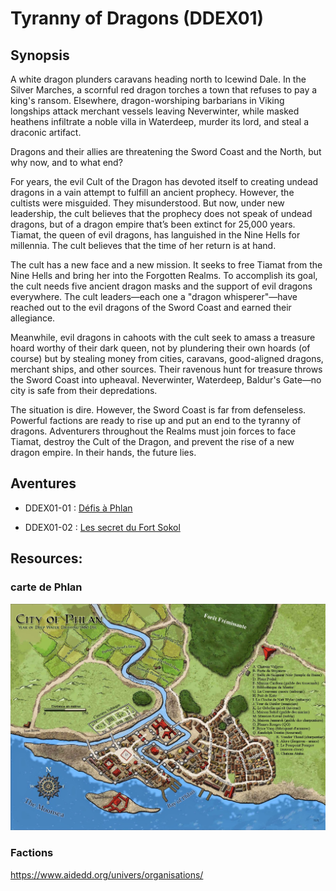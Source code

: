 # Tyranny of Dragons (DDEX01)

## Synopsis

A white dragon plunders caravans heading north to Icewind Dale. In the Silver Marches, a scornful red dragon torches a town that refuses to pay a king's ransom. Elsewhere, dragon-worshiping barbarians in Viking longships attack merchant vessels leaving Neverwinter, while masked heathens infiltrate a noble villa in Waterdeep, murder its lord, and steal a draconic artifact.

Dragons and their allies are threatening the Sword Coast and the North, but why now, and to what end?

For years, the evil Cult of the Dragon has devoted itself to creating undead dragons in a vain attempt to fulfill an ancient prophecy. However, the cultists were misguided. They misunderstood. But now, under new leadership, the cult believes that the prophecy does not speak of undead dragons, but of a dragon empire that’s been extinct for 25,000 years. Tiamat, the queen of evil dragons, has languished in the Nine Hells for millennia. The cult believes that the time of her return is at hand.

The cult has a new face and a new mission. It seeks to free Tiamat from the Nine Hells and bring her into the Forgotten Realms. To accomplish its goal, the cult needs five ancient dragon masks and the support of evil dragons everywhere. The cult leaders—each one a "dragon whisperer"—have reached out to the evil dragons of the Sword Coast and earned their allegiance.

Meanwhile, evil dragons in cahoots with the cult seek to amass a treasure hoard worthy of their dark queen, not by plundering their own hoards (of course) but by stealing money from cities, caravans, good-aligned dragons, merchant ships, and other sources. Their ravenous hunt for treasure throws the Sword Coast into upheaval. Neverwinter, Waterdeep, Baldur's Gate—no city is safe from their depredations.

The situation is dire. However, the Sword Coast is far from defenseless. Powerful factions are ready to rise up and put an end to the tyranny of dragons. Adventurers throughout the Realms must join forces to face Tiamat, destroy the Cult of the Dragon, and prevent the rise of a new dragon empire. In their hands, the future lies.

## Aventures
- DDEX01-01 : [Défis à Phlan]("/defis-a-phlan/0-introduction")

- DDEX01-02 : [Les secret du Fort Sokol]("/secrets-of-sokol-keep/0-preparation)


## Resources:

### carte de Phlan
![Carte de Phlan](phlan-map.jpg)

### Factions

https://www.aidedd.org/univers/organisations/
